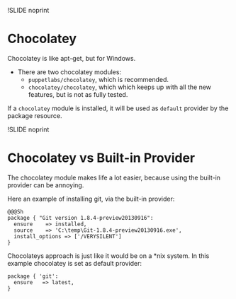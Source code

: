 !SLIDE noprint
# Chocolatey

Chocolatey is like apt-get, but for Windows.

* There are two chocolatey modules:
  * `puppetlabs/chocolatey`, which is recommended.
  * `chocolatey/chocolatey`, which which keeps up with all the new features, but is not as fully tested.

If a `chocolatey` module is installed, it will be used as `default` provider by the package resource.

!SLIDE noprint
# Chocolatey vs Built-in Provider

The chocolatey module makes life a lot easier, because using the built-in provider can be annoying.

Here an example of installing git, via the built-in provider:

    @@@Sh
    package { "Git version 1.8.4-preview20130916":
      ensure    => installed,
      source    => 'C:\temp\Git-1.8.4-preview20130916.exe',
      install_options => ['/VERYSILENT']
    }

Chocolateys approach is just like it would be on a \*nix system. In this example chocolatey is set as default provider:
    
    package { 'git':
      ensure   => latest,
    }
    
